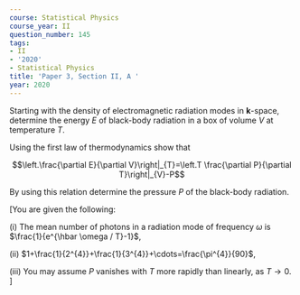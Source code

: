 ```yaml
---
course: Statistical Physics
course_year: II
question_number: 145
tags:
- II
- '2020'
- Statistical Physics
title: 'Paper 3, Section II, A '
year: 2020
---
```




Starting with the density of electromagnetic radiation modes in $\mathbf{k}$-space, determine the energy $E$ of black-body radiation in a box of volume $V$ at temperature $T$.

Using the first law of thermodynamics show that

$$\left.\frac{\partial E}{\partial V}\right|_{T}=\left.T \frac{\partial P}{\partial T}\right|_{V}-P$$

By using this relation determine the pressure $P$ of the black-body radiation.

[You are given the following:

(i) The mean number of photons in a radiation mode of frequency $\omega$ is $\frac{1}{e^{\hbar \omega / T}-1}$,

(ii) $1+\frac{1}{2^{4}}+\frac{1}{3^{4}}+\cdots=\frac{\pi^{4}}{90}$,

(iii) You may assume $P$ vanishes with $T$ more rapidly than linearly, as $T \rightarrow 0$. ]